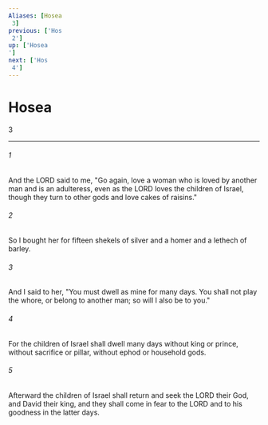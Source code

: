 ```yaml
---
Aliases: [Hosea 3]
previous: ['Hos 2']
up: ['Hosea']
next: ['Hos 4']
---
```

# Hosea 3

***
 

###### 1 
And the LORD said to me, "Go again, love a woman who is loved by another man and is an adulteress, even as the LORD loves the children of Israel, though they turn to other gods and love cakes of raisins."  

###### 2 
So I bought her for fifteen shekels of silver and a homer and a lethech of barley.  

###### 3 
And I said to her, "You must dwell as mine for many days. You shall not play the whore, or belong to another man; so will I also be to you."  

###### 4 
For the children of Israel shall dwell many days without king or prince, without sacrifice or pillar, without ephod or household gods.  

###### 5 
Afterward the children of Israel shall return and seek the LORD their God, and David their king, and they shall come in fear to the LORD and to his goodness in the latter days.
